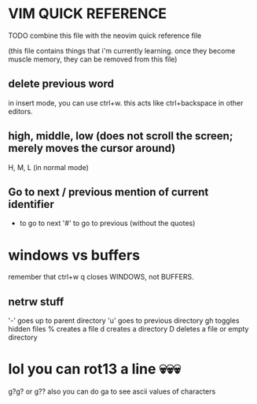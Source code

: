 # VIM QUICK REFERENCE
TODO combine this file with the neovim quick reference file

(this file contains things that i'm currently learning. once they become muscle memory,
they can be removed from this file)

## delete previous word
in insert mode, you can use ctrl+w. this acts like ctrl+backspace in other editors.

## high, middle, low (does not scroll the screen; merely moves the cursor around)
H, M, L (in normal mode)

## Go to next / previous mention of current identifier
* to go to next
'#' to go to previous (without the quotes)

# windows vs buffers
remember that ctrl+w q closes WINDOWS, not BUFFERS.
 
## netrw stuff
'-' goes up to parent directory
'u' goes to previous directory
gh toggles hidden files
% creates a file
d creates a directory
D deletes a file or empty directory

# lol you can rot13 a line 💀💀💀
g?g? or g??
also you can do ga to see ascii values of characters
